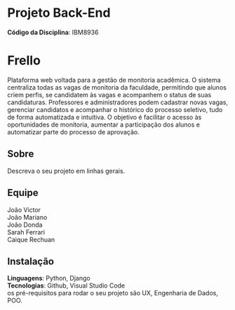 # Projeto Back-End 

**Código da Disciplina**: IBM8936<br>

# Frello
Plataforma web voltada para a gestão de monitoria acadêmica. O sistema centraliza todas as vagas de monitoria da faculdade, permitindo que alunos criem perfis, se candidatem às vagas e acompanhem o status de suas candidaturas. Professores e administradores podem cadastrar novas vagas, gerenciar candidatos e acompanhar o histórico do processo seletivo, tudo de forma automatizada e intuitiva. O objetivo é facilitar o acesso às oportunidades de monitoria, aumentar a participação dos alunos e automatizar parte do processo de aprovação.

## Sobre 
Descreva o seu projeto em linhas gerais.

## Equipe
João Victor   
João Mariano  
João Donda   
Sarah Ferrari  
Caique Rechuan  

## Instalação 
**Linguagens**: Python, Django<br>
**Tecnologias**: Github, Visual Studio Code<br>
 os pré-requisitos para rodar o seu projeto são UX, Engenharia de Dados, POO.

